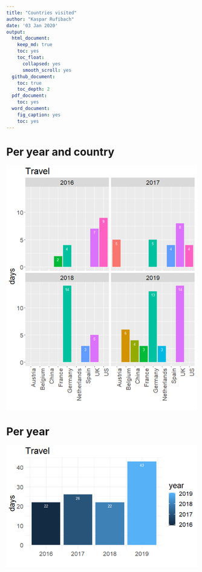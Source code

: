 ```yaml
---
title: "Countries visited"
author: "Kaspar Rufibach"
date: '03 Jan 2020'
output:
  html_document:
    keep_md: true
    toc: yes
    toc_float:
      collapsed: yes
      smooth_scroll: yes
  github_document: 
    toc: true
    toc_depth: 2
  pdf_document:
    toc: yes
  word_document:
    fig_caption: yes
    toc: yes
---
```




# Per year and country

<img src="06_travel_files/figure-html/unnamed-chunk-1-1.png" style="display: block; margin: auto;" />

# Per year

<img src="06_travel_files/figure-html/unnamed-chunk-2-1.png" style="display: block; margin: auto;" />
